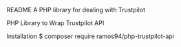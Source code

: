 README
A PHP library for dealing with Trustpilot

PHP Library to Wrap Trustpilot API

Installation
$ composer require ramos94/php-trustpilot-api
